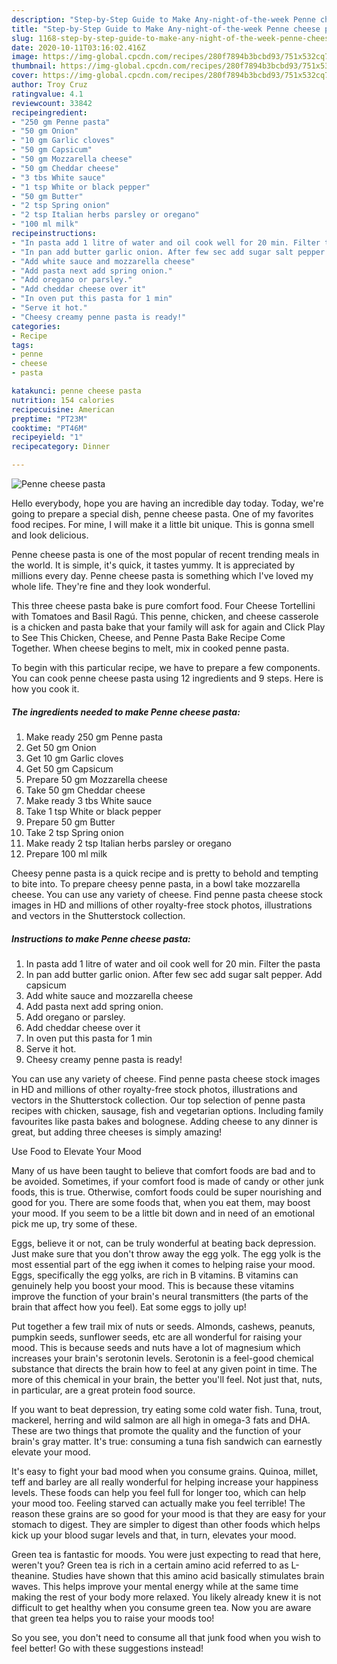 ```yaml
---
description: "Step-by-Step Guide to Make Any-night-of-the-week Penne cheese pasta"
title: "Step-by-Step Guide to Make Any-night-of-the-week Penne cheese pasta"
slug: 1168-step-by-step-guide-to-make-any-night-of-the-week-penne-cheese-pasta
date: 2020-10-11T03:16:02.416Z
image: https://img-global.cpcdn.com/recipes/280f7894b3bcbd93/751x532cq70/penne-cheese-pasta-recipe-main-photo.jpg
thumbnail: https://img-global.cpcdn.com/recipes/280f7894b3bcbd93/751x532cq70/penne-cheese-pasta-recipe-main-photo.jpg
cover: https://img-global.cpcdn.com/recipes/280f7894b3bcbd93/751x532cq70/penne-cheese-pasta-recipe-main-photo.jpg
author: Troy Cruz
ratingvalue: 4.1
reviewcount: 33842
recipeingredient:
- "250 gm Penne pasta"
- "50 gm Onion"
- "10 gm Garlic cloves"
- "50 gm Capsicum"
- "50 gm Mozzarella cheese"
- "50 gm Cheddar cheese"
- "3 tbs White sauce"
- "1 tsp White or black pepper"
- "50 gm Butter"
- "2 tsp Spring onion"
- "2 tsp Italian herbs parsley or oregano"
- "100 ml milk"
recipeinstructions:
- "In pasta add 1 litre of water and oil cook well for 20 min. Filter the pasta"
- "In pan add butter garlic onion. After few sec add sugar salt pepper. Add capsicum"
- "Add white sauce and mozzarella cheese"
- "Add pasta next add spring onion."
- "Add oregano or parsley."
- "Add cheddar cheese over it"
- "In oven put this pasta for 1 min"
- "Serve it hot."
- "Cheesy creamy penne pasta is ready!"
categories:
- Recipe
tags:
- penne
- cheese
- pasta

katakunci: penne cheese pasta 
nutrition: 154 calories
recipecuisine: American
preptime: "PT23M"
cooktime: "PT46M"
recipeyield: "1"
recipecategory: Dinner

---
```



![Penne cheese pasta](https://img-global.cpcdn.com/recipes/280f7894b3bcbd93/751x532cq70/penne-cheese-pasta-recipe-main-photo.jpg)

Hello everybody, hope you are having an incredible day today. Today, we're going to prepare a special dish, penne cheese pasta. One of my favorites food recipes. For mine, I will make it a little bit unique. This is gonna smell and look delicious.

Penne cheese pasta is one of the most popular of recent trending meals in the world. It is simple, it's quick, it tastes yummy. It is appreciated by millions every day. Penne cheese pasta is something which I've loved my whole life. They're fine and they look wonderful.

This three cheese pasta bake is pure comfort food. Four Cheese Tortellini with Tomatoes and Basil Ragú. This penne, chicken, and cheese casserole is a chicken and pasta bake that your family will ask for again and Click Play to See This Chicken, Cheese, and Penne Pasta Bake Recipe Come Together. When cheese begins to melt, mix in cooked penne pasta.


To begin with this particular recipe, we have to prepare a few components. You can cook penne cheese pasta using 12 ingredients and 9 steps. Here is how you cook it.

<!--inarticleads1-->

##### The ingredients needed to make Penne cheese pasta:

1. Make ready 250 gm Penne pasta
1. Get 50 gm Onion
1. Get 10 gm Garlic cloves
1. Get 50 gm Capsicum
1. Prepare 50 gm Mozzarella cheese
1. Take 50 gm Cheddar cheese
1. Make ready 3 tbs White sauce
1. Take 1 tsp White or black pepper
1. Prepare 50 gm Butter
1. Take 2 tsp Spring onion
1. Make ready 2 tsp Italian herbs parsley or oregano
1. Prepare 100 ml milk


Cheesy penne pasta is a quick recipe and is pretty to behold and tempting to bite into. To prepare cheesy penne pasta, in a bowl take mozzarella cheese. You can use any variety of cheese. Find penne pasta cheese stock images in HD and millions of other royalty-free stock photos, illustrations and vectors in the Shutterstock collection. 

<!--inarticleads2-->

##### Instructions to make Penne cheese pasta:

1. In pasta add 1 litre of water and oil cook well for 20 min. Filter the pasta
1. In pan add butter garlic onion. After few sec add sugar salt pepper. Add capsicum
1. Add white sauce and mozzarella cheese
1. Add pasta next add spring onion.
1. Add oregano or parsley.
1. Add cheddar cheese over it
1. In oven put this pasta for 1 min
1. Serve it hot.
1. Cheesy creamy penne pasta is ready!


You can use any variety of cheese. Find penne pasta cheese stock images in HD and millions of other royalty-free stock photos, illustrations and vectors in the Shutterstock collection. Our top selection of penne pasta recipes with chicken, sausage, fish and vegetarian options. Including family favourites like pasta bakes and bolognese. Adding cheese to any dinner is great, but adding three cheeses is simply amazing! 

Use Food to Elevate Your Mood


Many of us have been taught to believe that comfort foods are bad and to be avoided. Sometimes, if your comfort food is made of candy or other junk foods, this is true. Otherwise, comfort foods could be super nourishing and good for you. There are some foods that, when you eat them, may boost your mood. If you seem to be a little bit down and in need of an emotional pick me up, try some of these.

Eggs, believe it or not, can be truly wonderful at beating back depression. Just make sure that you don't throw away the egg yolk. The egg yolk is the most essential part of the egg iwhen it comes to helping raise your mood. Eggs, specifically the egg yolks, are rich in B vitamins. B vitamins can genuinely help you boost your mood. This is because these vitamins improve the function of your brain's neural transmitters (the parts of the brain that affect how you feel). Eat some eggs to jolly up!

Put together a few trail mix of nuts or seeds. Almonds, cashews, peanuts, pumpkin seeds, sunflower seeds, etc are all wonderful for raising your mood. This is because seeds and nuts have a lot of magnesium which increases your brain's serotonin levels. Serotonin is a feel-good chemical substance that directs the brain how to feel at any given point in time. The more of this chemical in your brain, the better you'll feel. Not just that, nuts, in particular, are a great protein food source.

If you want to beat depression, try eating some cold water fish. Tuna, trout, mackerel, herring and wild salmon are all high in omega-3 fats and DHA. These are two things that promote the quality and the function of your brain's gray matter. It's true: consuming a tuna fish sandwich can earnestly elevate your mood. 

It's easy to fight your bad mood when you consume grains. Quinoa, millet, teff and barley are all really wonderful for helping increase your happiness levels. These foods can help you feel full for longer too, which can help your mood too. Feeling starved can actually make you feel terrible! The reason these grains are so good for your mood is that they are easy for your stomach to digest. They are simpler to digest than other foods which helps kick up your blood sugar levels and that, in turn, elevates your mood.

Green tea is fantastic for moods. You were just expecting to read that here, weren't you? Green tea is rich in a certain amino acid referred to as L-theanine. Studies have shown that this amino acid basically stimulates brain waves. This helps improve your mental energy while at the same time making the rest of your body more relaxed. You likely already knew it is not difficult to get healthy when you consume green tea. Now you are aware that green tea helps you to raise your moods too!

So you see, you don't need to consume all that junk food when you wish to feel better! Go  with  these suggestions  instead!

